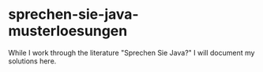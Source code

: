 # sprechen-sie-java-musterloesungen
While I work through the literature "Sprechen Sie Java?" I will document my solutions here.

